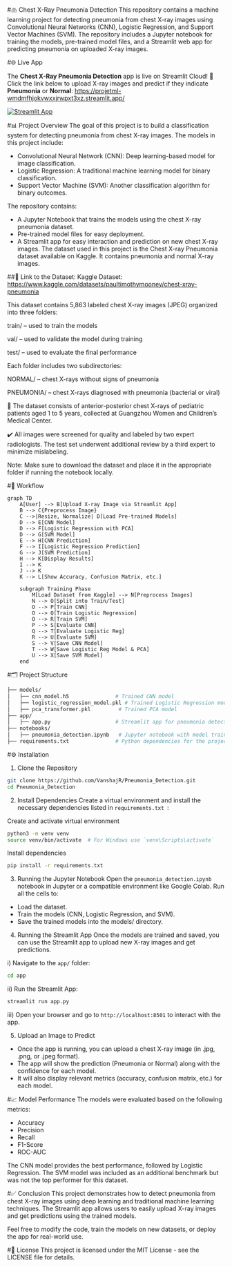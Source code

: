 #🫁 Chest X-Ray Pneumonia Detection
This repository contains a machine learning project for detecting pneumonia from chest X-ray images using Convolutional Neural Networks (CNN), Logistic Regression, and Support Vector Machines (SVM). The repository includes a Jupyter notebook for training the models, pre-trained model files, and a Streamlit web app for predicting pneumonia on uploaded X-ray images.

#🌐 Live App

The **Chest X-Ray Pneumonia Detection** app is live on Streamlit Cloud! 🚀  
Click the link below to upload X-ray images and predict if they indicate **Pneumonia** or **Normal**:
https://projetml-wmdmfhjokvwxxjrwpxt3xz.streamlit.app/

[![Streamlit App](https://static.streamlit.io/badges/streamlit_badge_black_white.svg)](https://pneumonia-vanshajr.streamlit.app)

#📊 Project Overview
The goal of this project is to build a classification system for detecting pneumonia from chest X-ray images. The models in this project include:

- Convolutional Neural Network (CNN): Deep learning-based model for image classification.
- Logistic Regression: A traditional machine learning model for binary classification.
- Support Vector Machine (SVM): Another classification algorithm for binary outcomes.

The repository contains:

- A Jupyter Notebook that trains the models using the chest X-ray pneumonia dataset.
- Pre-trained model files for easy deployment.
- A Streamlit app for easy interaction and prediction on new chest X-ray images.
The dataset used in this project is the Chest X-ray Pneumonia dataset available on Kaggle. It contains pneumonia and normal X-ray images.

##📁 Link to the Dataset:
Kaggle Dataset:
https://www.kaggle.com/datasets/paultimothymooney/chest-xray-pneumonia

This dataset contains 5,863 labeled chest X-ray images (JPEG) organized into three folders:

train/ – used to train the models

val/ – used to validate the model during training

test/ – used to evaluate the final performance

Each folder includes two subdirectories:

NORMAL/ – chest X-rays without signs of pneumonia

PNEUMONIA/ – chest X-rays diagnosed with pneumonia (bacterial or viral)

🧒 The dataset consists of anterior-posterior chest X-rays of pediatric patients aged 1 to 5 years, collected at Guangzhou Women and Children’s Medical Center.

✔️ All images were screened for quality and labeled by two expert radiologists. The test set underwent additional review by a third expert to minimize mislabeling.

Note:
Make sure to download the dataset and place it in the appropriate folder if running the notebook locally.

#🔁 Workflow

```mermaid
graph TD
    A[User] --> B[Upload X-ray Image via Streamlit App]
    B --> C{Preprocess Image}
    C -->|Resize, Normalize| D[Load Pre-trained Models]
    D --> E[CNN Model]
    D --> F[Logistic Regression with PCA]
    D --> G[SVM Model]
    E --> H[CNN Prediction]
    F --> I[Logistic Regression Prediction]
    G --> J[SVM Prediction]
    H --> K[Display Results]
    I --> K
    J --> K
    K --> L[Show Accuracy, Confusion Matrix, etc.]

    subgraph Training Phase
        M[Load Dataset from Kaggle] --> N[Preprocess Images]
        N --> O[Split into Train/Test]
        O --> P[Train CNN]
        O --> Q[Train Logistic Regression]
        O --> R[Train SVM]
        P --> S[Evaluate CNN]
        Q --> T[Evaluate Logistic Reg]
        R --> U[Evaluate SVM]
        S --> V[Save CNN Model]
        T --> W[Save Logistic Reg Model & PCA]
        U --> X[Save SVM Model]
    end
```

#🗂️ Project Structure
```bash
├── models/
│   ├── cnn_model.h5               # Trained CNN model
│   ├── logistic_regression_model.pkl # Trained Logistic Regression model
│   ├── pca_transformer.pkl         # Trained PCA model
├── app/
│   ├── app.py                     # Streamlit app for pneumonia detection
├── notebooks/
│   ├── pneumonia_detection.ipynb   # Jupyter notebook with model training and comparisons
├── requirements.txt               # Python dependencies for the project
```

#⚙️ Installation
1. Clone the Repository
```bash
git clone https://github.com/VanshajR/Pneumonia_Detection.git
cd Pneumonia_Detection
```
2. Install Dependencies
Create a virtual environment and install the necessary dependencies listed in `requirements.txt `:

Create and activate virtual environment
```bash
python3 -m venv venv
source venv/bin/activate  # For Windows use `venv\Scripts\activate`
```

Install dependencies
```bash
pip install -r requirements.txt
```

3. Running the Jupyter Notebook
Open the `pneumonia_detection.ipynb` notebook in Jupyter or a compatible environment like Google Colab.
Run all the cells to:
- Load the dataset.
- Train the models (CNN, Logistic Regression, and SVM).
- Save the trained models into the models/ directory.

4. Running the Streamlit App
Once the models are trained and saved, you can use the Streamlit app to upload new X-ray images and get predictions.

i) Navigate to the `app/` folder:
```bash
cd app
```

ii) Run the Streamlit App:
```bash
streamlit run app.py
```

iii) Open your browser and go to `http://localhost:8501` to interact with the app.

5.  Upload an Image to Predict
- Once the app is running, you can upload a chest X-ray image (in .jpg, .png, or .jpeg format).
- The app will show the prediction (Pneumonia or Normal) along with the confidence for each model.
- It will also display relevant metrics (accuracy, confusion matrix, etc.) for each model.

#📈 Model Performance
The models were evaluated based on the following metrics:

- Accuracy
- Precision
- Recall
- F1-Score
- ROC-AUC


The CNN model provides the best performance, followed by Logistic Regression. The SVM model was included as an additional benchmark but was not the top performer for this dataset.

#✅ Conclusion
This project demonstrates how to detect pneumonia from chest X-ray images using deep learning and traditional machine learning techniques. The Streamlit app allows users to easily upload X-ray images and get predictions using the trained models.

Feel free to modify the code, train the models on new datasets, or deploy the app for real-world use.

#📄 License
This project is licensed under the MIT License - see the LICENSE file for details.


